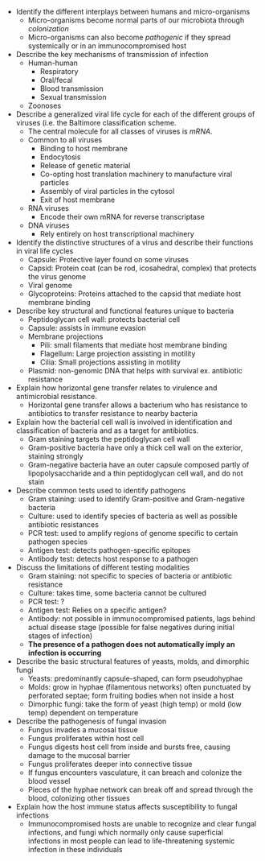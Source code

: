 - Identify the different interplays between humans and micro-organisms
	- Micro-organisms become normal parts of our microbiota through _colonization_
	- Micro-organisms can also become _pathogenic_ if they spread systemically or in an immunocompromised host
- Describe the key mechanisms of transmission of infection
	- Human-human
		- Respiratory
		- Oral/fecal
		- Blood transmission
		- Sexual transmission
	- Zoonoses
- Describe a generalized viral life cycle for each of the different groups of viruses (i.e. the Baltimore classification scheme.
	- The central molecule for all classes of viruses is _mRNA_.
	- Common to all viruses
		- Binding to host membrane
		- Endocytosis
		- Release of genetic material
		- Co-opting host translation machinery to manufacture viral particles
		- Assembly of viral particles in the cytosol
		- Exit of host membrane
	- RNA viruses
		- Encode their own mRNA for reverse transcriptase
	- DNA viruses
		- Rely entirely on host transcriptional machinery
- Identify the distinctive structures of a virus and describe their functions in viral life cycles
	- Capsule: Protective layer found on some viruses
	- Capsid: Protein coat (can be rod, icosahedral, complex) that protects the virus genome
	- Viral genome
	- Glycoproteins: Proteins attached to the capsid that mediate host membrane binding
- Describe key structural and functional features unique to bacteria
	- Peptidoglycan cell wall: protects bacterial cell
	- Capsule: assists in immune evasion
	- Membrane projections
		- Pili: small filaments that mediate host membrane binding
		- Flagellum: Large projection assisting in motility
		- Cilia: Small projections assisting in motility
	- Plasmid: non-genomic DNA that helps with survival ex. antibiotic resistance
- Explain how horizontal gene transfer relates to virulence and antimicrobial resistance.
	- Horizontal gene transfer allows a bacterium who has resistance to antibiotics to transfer resistance to nearby bacteria
- Explain how the bacterial cell wall is involved in identification and classification of bacteria and as a target for antibiotics.
	- Gram staining targets the peptidoglycan cell wall
	- Gram-positive bacteria have only a thick cell wall on the exterior, staining strongly
	- Gram-negative bacteria have an outer capsule composed partly of lipopolysaccharide and a thin peptidoglycan cell wall, and do not stain
- Describe common tests used to identify pathogens
	- Gram staining: used to identify Gram-positive and Gram-negative bacteria
	- Culture: used to identify species of bacteria as well as possible antibiotic resistances
	- PCR test: used to amplify regions of genome specific to certain pathogen species
	- Antigen test: detects pathogen-specific epitopes
	- Antibody test: detects host response to a pathogen
- Discuss the limitations of different testing modalities
	- Gram staining: not specific to species of bacteria or antibiotic resistance
	- Culture: takes time, some bacteria cannot be cultured
	- PCR test: ?
	- Antigen test: Relies on a specific antigen?
	- Antibody: not possible in immunocompromised patients, lags behind actual disease stage (possible for false negatives during initial stages of infection)
	- **The presence of a pathogen does not automatically imply an infection is occurring**
- Describe the basic structural features of yeasts, molds, and dimorphic fungi
	- Yeasts: predominantly capsule-shaped, can form pseudohyphae
	- Molds: grow in hyphae (filamentous networks) often punctuated by perforated septae; form fruiting bodies when not inside a host
	- Dimorphic fungi: take the form of yeast (high temp) or mold (low temp) dependent on temperature
- Describe the pathogenesis of fungal invasion
	- Fungus invades a mucosal tissue
	- Fungus proliferates within host cell
	- Fungus digests host cell from inside and bursts free, causing damage to the mucosal barrier
	- Fungus proliferates deeper into connective tissue
	- If fungus encounters vasculature, it can breach and colonize the blood vessel
	- Pieces of the hyphae network can break off and spread through the blood, colonizing other tissues
- Explain how the host immune status affects susceptibility to fungal infections
	- Immunocompromised hosts are unable to recognize and clear fungal infections, and fungi which normally only cause superficial infections in most people can lead to life-threatening systemic infection in these individuals